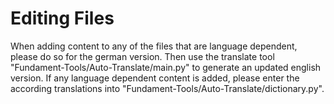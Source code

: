 # Editing Files

When adding content to any of the files that are language dependent, please do so for the german version.
Then use the translate tool "Fundament-Tools/Auto-Translate/main.py" to generate an updated english version.
If any language dependent content is added, please enter the according translations into "Fundament-Tools/Auto-Translate/dictionary.py".